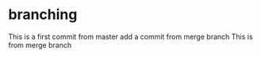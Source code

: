 # branching
This is a first commit from master
add a commit from merge branch
This is from merge branch